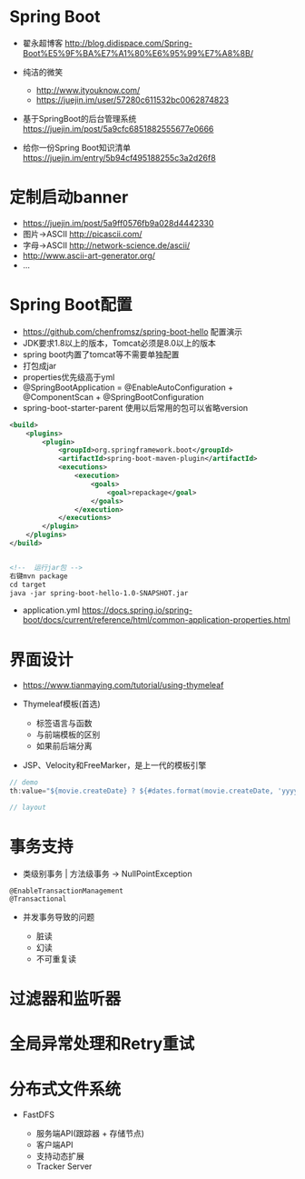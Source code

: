 # Spring Boot

- 翟永超博客 <http://blog.didispace.com/Spring-Boot%E5%9F%BA%E7%A1%80%E6%95%99%E7%A8%8B/>
- 纯洁的微笑

  - <http://www.ityouknow.com/>
  - <https://juejin.im/user/57280c611532bc0062874823>
- 基于SpringBoot的后台管理系统 <https://juejin.im/post/5a9cfc6851882555677e0666>
- 给你一份Spring Boot知识清单 https://juejin.im/entry/5b94cf495188255c3a2d26f8  

# 定制启动banner

  - <https://juejin.im/post/5a9ff0576fb9a028d4442330>
  - 图片->ASCII http://picascii.com/
  - 字母->ASCII http://network-science.de/ascii/
  - http://www.ascii-art-generator.org/
  - ...

# Spring Boot配置

- <https://github.com/chenfromsz/spring-boot-hello> 配置演示
- JDK要求1.8以上的版本，Tomcat必须是8.0以上的版本
- spring boot内置了tomcat等不需要单独配置
- 打包成jar
- properties优先级高于yml
- @SpringBootApplication = @EnableAutoConfiguration + @ComponentScan + @SpringBootConfiguration
- spring-boot-starter-parent 使用以后常用的包可以省略version

```xml
<build>
    <plugins>
        <plugin>
            <groupId>org.springframework.boot</groupId>
            <artifactId>spring-boot-maven-plugin</artifactId>
            <executions>
                <execution>
                    <goals>
                        <goal>repackage</goal>
                    </goals>
                </execution>
            </executions>
        </plugin>
    </plugins>
</build>


<!--  运行jar包 -->
右键mvn package
cd target
java -jar spring-boot-hello-1.0-SNAPSHOT.jar
```

- application.yml <https://docs.spring.io/spring-boot/docs/current/reference/html/common-application-properties.html>

  
# 界面设计

- <https://www.tianmaying.com/tutorial/using-thymeleaf>
- Thymeleaf模板(首选)

  - 标签语言与函数
  - 与前端模板的区别
  - 如果前后端分离

- JSP、Velocity和FreeMarker，是上一代的模板引擎

```java
// demo
th:value="${movie.createDate} ? ${#dates.format(movie.createDate, 'yyyy-MM-dd')} : ''"

// layout
```

# 事务支持

- 类级别事务 | 方法级事务 -> NullPointException

```
@EnableTransactionManagement
@Transactional
```

- 并发事务导致的问题
    
    - 脏读
    - 幻读
    - 不可重复读

# 过滤器和监听器

# 全局异常处理和Retry重试

# 分布式文件系统

- FastDFS

  - 服务端API(跟踪器 + 存储节点)
  - 客户端API
  - 支持动态扩展
  - Tracker Server
